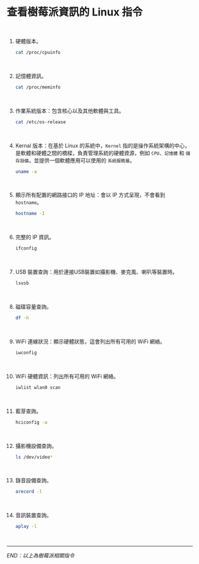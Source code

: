 # 查看樹莓派資訊的 Linux 指令

<br>

1. 硬體版本。

    ```bash
    cat /proc/cpuinfo
    ```

<br>

2. 記憶體資訊。

    ```bash
    cat /proc/meminfo
    ```

<br>

3. 作業系統版本：包含核心以及其他軟體與工具。

    ```bash
    cat /etc/os-release
    ```

<br>

4. Kernal 版本：在基於 Linux 的系統中，`Kernel` 指的是操作系統架構的中心，是軟體和硬體之間的橋樑，負責管理系統的硬體資源，例如 `CPU`、`記憶體` 和 `儲存設備`，並提供一個軟體應用可以使用的 `系統服務層`。

    ```bash
    uname -a
    ```

<br>

5. 顯示所有配置的網路接口的 IP 地址：會以 IP 方式呈現，不會看到 `hostname`。

    ```bash
    hostname -I
    ```

<br>

6. 完整的 IP 資訊。

    ```bash
    ifconfig
    ```

<br>

7. USB 裝置查詢：用於連接USB裝置如攝影機、麥克風、喇叭等裝置時。

    ```bash
    lsusb
    ```

<br>

8. 磁碟容量查詢。

    ```bash
    df -h
    ```

<br>

9. WiFi 連線狀況：顯示硬體狀態，這會列出所有可用的 WiFi 網絡。

    ```bash
    iwconfig
    ```

<br>

10. WiFi 硬體資訊：列出所有可用的 WiFi 網絡。

    ```bash
    iwlist wlan0 scan
    ```

<br>

11. 藍芽查詢。

    ```bash
    hciconfig -a
    ```

<br>

12. 攝影機設備查詢。

    ```bash
    ls /dev/video*
    ```

<br>

13. 錄音設備查詢。

    ```bash
    arecord -l
    ```

<br>

14. 音訊裝置查詢。

    ```bash
    aplay -l
    ```

<br>

___

_END：以上為樹莓派相關指令_